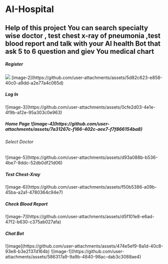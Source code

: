 # AI-Hospital
<h2>Help of this project You can search specialty wise doctor  , test chest x-ray of pneumonia ,test blood report and talk with your AI health Bot that ask 5 to 6 question and giev You medical chart </h2>

<h5>Register</h5>
<img src='https://github.com/user-attachments/assets/5d82c623-e858-40c0-a9dd-a2e77a4c065d'>
[image-2](https://github.com/user-attachments/assets/5d82c623-e858-40c0-a9dd-a2e77a4c065d)
<h5>Log In</h5>
![image-3](https://github.com/user-attachments/assets/0cfe2d03-4e1e-4f9b-a12e-95a303c0e963)
<h5>Home Page</5>
![image-4](https://github.com/user-attachments/assets/7a31267c-f166-402c-aee7-f7f866154ba8)
<h6>Select Doctor</h6>
![image-5](https://github.com/user-attachments/assets/d93a088b-b536-4be7-8ddc-52db0df21d06)
<h5>Test Chest-Xray</h5>
![image-6](https://github.com/user-attachments/assets/f50b5386-a09b-45ba-a2a1-4780364c94e7)
<h5>Check Blood Report</h5>
![image-7](https://github.com/user-attachments/assets/d5f101e8-e6ad-47f2-b630-c375ab027afa)
<h5>Chat Bot</h5>
![image](https://github.com/user-attachments/assets/474e5ef9-8a1d-40c8-93e8-b3e2137d164b)
![image-1](https://github.com/user-attachments/assets/586317a9-9a9b-4840-98ac-dab3c3088ae4)
